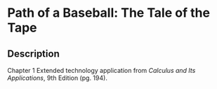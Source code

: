 # Path of a Baseball: The Tale of the Tape

## Description
Chapter 1 Extended technology application from *Calculus and Its Applications*, 9th Edition (pg. 194).